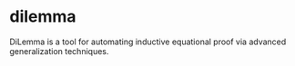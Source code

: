 # dilemma

DiLemma is a tool for automating inductive equational proof via advanced generalization techniques.
